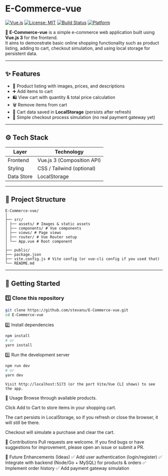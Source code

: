 # E-Commerce-vue

[![Vue.js](https://img.shields.io/badge/vue-3.x-brightgreen)](https://vuejs.org/)
[![License: MIT](https://img.shields.io/badge/License-MIT-yellow.svg)](https://opensource.org/licenses/MIT)
[![Build Status](https://img.shields.io/badge/build-passing-brightgreen)](#)
[![Platform](https://img.shields.io/badge/platform-web-blue)](#)

🚀 **E-Commerce-vue** is a simple e-commerce web application built using **Vue.js 3** for the frontend.  
It aims to demonstrate basic online shopping functionality such as product listing, adding to cart, checkout simulation, and using local storage for persistent data.

---

## ✨ Features

- 🛒 Product listing with images, prices, and descriptions  
- ➕ Add items to cart  
- 🛍️ View cart with quantity & total price calculation  
- 🗑️ Remove items from cart  
- 💾 Cart data saved in **LocalStorage** (persists after refresh)  
- 🧾 Simple checkout process simulation (no real payment gateway yet)  

---

## ⚙️ Tech Stack

| Layer      | Technology         |
|------------|---------------------|
| Frontend   | Vue.js 3 (Composition API) |
| Styling    | CSS / Tailwind (optional) |
| Data Store | LocalStorage       |

---

## 📂 Project Structure

```
E-Commerce-vue/
│
├── src/
│ ├── assets/ # Images & static assets
│ ├── components/ # Vue components
│ ├── views/ # Page views
│ ├── router/ # Vue Router setup
│ └── App.vue # Root component
│
├── public/
├── package.json
├── vite.config.js # Vite config (or vue-cli config if you used that)
└── README.md
```


---

## 🚀 Getting Started

### 1️⃣ Clone this repository

```bash
git clone https://github.com/stevanu/E-Commerce-vue.git
cd E-Commerce-vue
```

2️⃣ Install dependencies
```bash
npm install
# or
yarn install
```
3️⃣ Run the development server
```bash
npm run dev
# or
yarn dev
```
```
Visit http://localhost:5173 (or the port Vite/Vue CLI shows) to see the app.
```
🎯 Usage
Browse through available products.

Click Add to Cart to store items in your shopping cart.

The cart persists in LocalStorage, so if you refresh or close the browser, it will still be there.

Checkout will simulate a purchase and clear the cart.

🙌 Contributions
Pull requests are welcome. If you find bugs or have suggestions for improvement, please open an issue or submit a PR.

🚀 Future Enhancements (Ideas)
✅ Add user authentication (login/register)
✅ Integrate with backend (Node/Go + MySQL) for products & orders
✅ Implement order history
✅ Add payment gateway simulation
